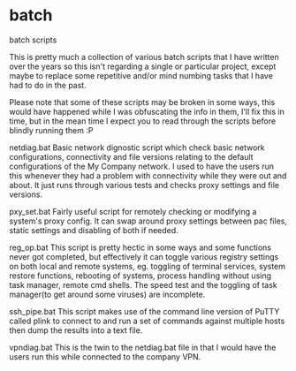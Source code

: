 batch
=====

batch scripts

This is pretty much a collection of various batch scripts that I have written over the years so this isn't
regarding a single or particular project, except maybe to replace some repetitive and/or mind numbing tasks
that I have had to do in the past.

Please note that some of these scripts may be broken in some ways, this would have happened while I was 
obfuscating the info in them, I'll fix this in time, but in the mean time I expect you to read through the 
scripts before blindly running them  :P

netdiag.bat
Basic network dignostic script which check basic network configurations, connectivity and file versions
relating to the default configurations of the My Company network.  I used to have the users run this whenever 
they had a problem with connectivity while they were out and about.  It just runs through various tests and 
checks proxy settings and file versions.

pxy_set.bat
Fairly useful script for remotely checking or modifying a system's proxy config.  It can swap around proxy 
settings between pac files, static settings and disabling of both if needed.

reg_op.bat
This script is pretty hectic in some ways and some functions never got completed, but effectively it can 
toggle various registry settings on both local and remote systems, eg. toggling of terminal services, system
restore functions, rebooting of systems, process handling without using task manager, remote cmd shells.
The speed test and the toggling of task manager(to get around some viruses) are incomplete.

ssh_pipe.bat
This script makes use of the command line version of PuTTY called plink to connect to and run a set of 
commands against multiple hosts then dump the results into a text file.

vpndiag.bat
This is the twin to the netdiag.bat file in that I would have the users run this while connected to the 
company VPN.
